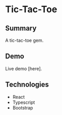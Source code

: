 # Tic-Tac-Toe

## Summary
A tic-tac-toe gem.

## Demo
Live demo [here].

## Technologies
- React
- Typescript
- Bootstrap
